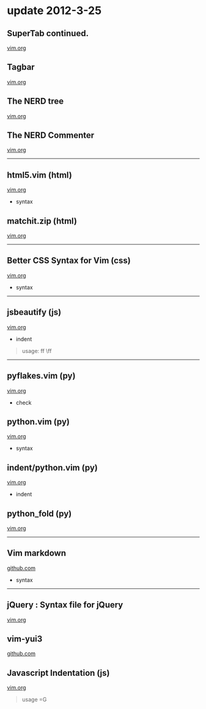 # update 2012-3-25

## SuperTab continued.
[vim.org](http://www.vim.org/scripts/script.php?script_id=1643)

## Tagbar
[vim.org](http://www.vim.org/scripts/script.php?script_id=3465)

## The NERD tree
[vim.org](http://www.vim.org/scripts/script.php?script_id=1658)

## The NERD Commenter
[vim.org](http://www.vim.org/scripts/script.php?script_id=1218)

*****

## html5.vim (html)
[vim.org](http://www.vim.org/scripts/script.php?script_id=3236)
* syntax

## matchit.zip (html)
[vim.org](http://www.vim.org/scripts/script.php?script_id=39)

*****

## Better CSS Syntax for Vim (css)
[vim.org](http://www.vim.org/scripts/script.php?script_id=3220)
* syntax

*****

## jsbeautify (js)
[vim.org](http://www.vim.org/scripts/script.php?script_id=2727)
* indent
>   usage:
>   <leader>ff
>   \ff

*****

## pyflakes.vim (py)
[vim.org](http://www.vim.org/scripts/script.php?script_id=2441)
* check

## python.vim (py)
[vim.org](http://www.vim.org/scripts/script.php?script_id=790)
* syntax

## indent/python.vim (py)
[vim.org](http://www.vim.org/scripts/script.php?script_id=974)
* indent

## python_fold (py)
[vim.org](http://www.vim.org/scripts/script.php?script_id=515)

*****

## Vim markdown
[github.com](https://github.com/plasticboy/vim-markdown/)
* syntax

*****

## jQuery : Syntax file for jQuery
[vim.org](http://www.vim.org/scripts/script.php?script_id=2416)

## vim-yui3
[github.com](https://github.com/rgrove/vim-yui3)

## Javascript Indentation (js)
[vim.org](http://www.vim.org/scripts/script.php?script_id=1840)
>   usage
>   =G
